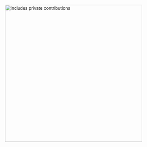 <p>
    <a href="https://vaunt.dev">
        <img src="https://api.vaunt.dev/entities/elewis787/contributions?format=svg&private=true" width="450" title="includes private contributions"/>
    </a>
</p>
